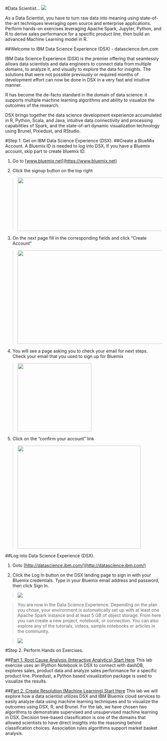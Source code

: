 #Data Scientist...
[<img src="https://github.com/ibmdataworks/datafirst/raw/master/datascientist/media/DSE2E.png">](https://github.com/ibmdataworks/datafirst/tree/master/datascientist)

As a Data Scientist, you have to turn raw data into meaning using state-of-the-art techniques leveraging open source and enterprise applications. Perform hands-on exercises leveraging Apache Spark, Jupyter, Python, and R to derive sales performance for a specific product line, then build an advanced Machine Learning model in R.

##Welcome to IBM Data Science Experience (DSX) - datascience.ibm.com

IBM Data Science Experience (DSX) is the premier offering that seamlessly allows data scientists and data engineers to connect data from multiple domains, to analyze it, and visually to explore the data for insights. The solutions that were not possible previously or required months of development effort can now be done in DSX in a very fast and intuitive manner.

R has become the de-facto standard in the domain of data science: it supports multiple machine learning algorithms and ability to visualize the outcomes of the research.

DSX brings together the data science development experience accumulated in R, Python, Scala, and Java, intuitive data connectivity and processing capabilities of Spark, and the state-of-art dynamic visualization technology using Brunel, Pixiedust, and RStudio.

#Step 1. Get on IBM Data Science Experience (DSX).
##Create a BlueMix Account.
A Bluemix ID is needed to log into DSX, If you have a Bluemix account, skip part to create bluemix ID.

1.  Go to [www.bluemix.net](https://www.bluemix.net)

2.  Click the signup button on the top right

 > <img src="https://github.com/ibmdataworks/datafirst/blob/master/appdeveloper/media/image2.png" width="624" height="171" />

3.  On the next page fill in the corresponding fields and click “Create Account”

 > <img src="https://github.com/ibmdataworks/datafirst/blob/master/appdeveloper/media/image3.png" width="624" height="300" />

4.  You will see a page asking you to check your email for next steps. Check your email that you used to sign up for Bluemix

 > <img src="https://github.com/ibmdataworks/datafirst/blob/master/appdeveloper/media/image4.png" width="237" height="219" />

5.  Click on the “confirm your account” link

 > <img src="https://github.com/ibmdataworks/datafirst/blob/master/appdeveloper/media/image5.png" width="396" height="330" />

##Log into Data Science Experience (DSX).

1. Goto [http://datascience.ibm.com/](http://datascience.ibm.com/)

2. Click the Log In button on the DSX landing page to sign in with your Bluemix credentials. Type in your Bluemix email address and password, then click Sign In.

 > <img src="https://github.com/ibmdataworks/datafirst/raw/master/datascientist/media/DSX Sign On.png">

 > You are now in the Data Science Experience. Depending on the plan you chose, your environment is automatically set up with at least one Apache Spark instance and at least 5 GB of object storage. From here you can create a new project, notebook, or connection. You can also explore any of the tutorials, videos, sample notebooks or articles in the community.

 > <img src="https://github.com/ibmdataworks/datafirst/blob/master/datascientist/media/DSX%20Landing.png">

#Step 2. Perform Hands on Exercises.

##[Part 1. Root Cause Analysis (Interactive Analytics) Start Here](https://github.com/ibmdataworks/datafirst/raw/master/datascientist/interactive-analytics/)
This lab exercise uses an IPython Notebook in DSX to connect with dashDB, explores sales, product data and analyze sales performance for a specific product line. Pixiedust, a Python based visualization package is used to visualize the results.

##[Part 2. Create Resolution (Machine Learning) Start Here](https://github.com/ibmdataworks/datafirst/raw/master/datascientist/machinelearning/)
This lab we will explore how a data scientist utilizes DSX and IBM Bluemix cloud services to easily analyze data using machine learning techniques and to visualize the outcomes using DSX, R, and Brunel. For the lab, we have chosen two algorithms to demonstrate supervised and unsupervised machine learning in DSX. Decision tree-based classification is one of the domains that allowed scientists to have direct insights into the reasoning behind classification choices. Association rules algorithms support market basket analysis.



